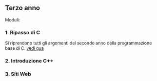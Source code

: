 ## Terzo anno

Moduli:

### 1. Ripasso di C

Si riprendono tutti gli argomenti del secondo anno della programmazione base di C. [vedi qua](/SecondoAnno/index.md)

### 2. Introduzione C++
### 3. Siti Web